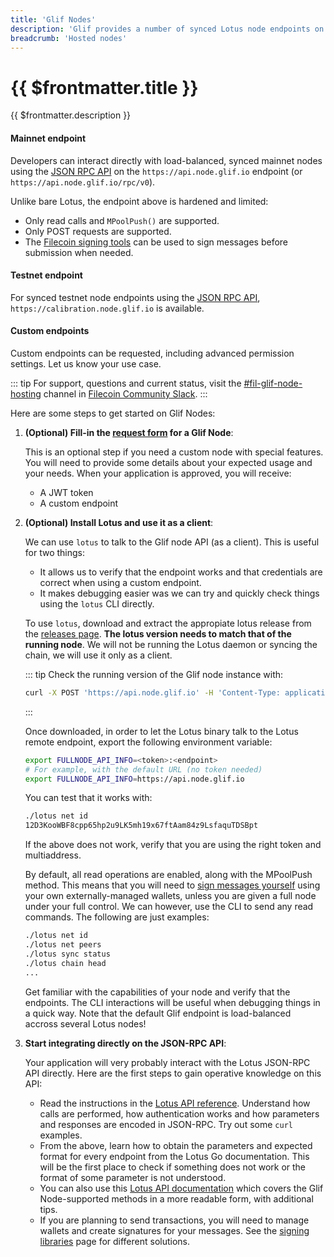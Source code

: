```yaml
---
title: 'Glif Nodes'
description: 'Glif provides a number of synced Lotus node endpoints on the Filecoin testnets and mainnet.'
breadcrumb: 'Hosted nodes'
---
```


# {{ $frontmatter.title }}

{{ $frontmatter.description }}

#### Mainnet endpoint
Developers can interact directly with load-balanced, synced mainnet nodes using the [JSON RPC API](../reference/lotus-api.md) on the `https://api.node.glif.io` endpoint (or `https://api.node.glif.io/rpc/v0`).

Unlike bare Lotus, the endpoint above is hardened and limited:

- Only read calls and `MPoolPush()` are supported.
- Only POST requests are supported.
- The [Filecoin signing tools](signing-libraries.md) can be used to sign messages before submission when needed.

#### Testnet endpoint
For synced testnet node endpoints using the [JSON RPC API](../reference/lotus-api.md), `https://calibration.node.glif.io` is available.

#### Custom endpoints

Custom endpoints can be requested, including advanced permission settings. Let us know your use case.

::: tip
For support, questions and current status, visit the [#fil-glif-node-hosting](https://filecoinproject.slack.com/archives/C017HM9BJ8Z) channel in [Filecoin Community Slack](https://filecoin.io/slack).
:::

Here are some steps to get started on Glif Nodes:

1. **(Optional) Fill-in the [request form](https://forms.gle/rfXx2yKbhgrwUv837) for a Glif Node**:

   This is an optional step if you need a custom node with special features. You will need to provide some details about your expected usage and your needs. When your application is approved, you will receive:

   - A JWT token
   - A custom endpoint

1. **(Optional) Install Lotus and use it as a client**:

   We can use `lotus` to talk to the Glif node API (as a client). This is useful for two things:

   - It allows us to verify that the endpoint works and that credentials are correct when using a custom endpoint.
   - It makes debugging easier was we can try and quickly check things using the `lotus` CLI directly.

   To use `lotus`, download and extract the appropiate lotus release from the [releases page](https://github.com/filecoin-project/lotus/releases/). **The lotus version needs to match that of the running node**. We will not be running the Lotus daemon or syncing the chain, we will use it only as a client.

   ::: tip
   Check the running version of the Glif node instance with:

   ```sh
   curl -X POST 'https://api.node.glif.io' -H 'Content-Type: application/json' --data '{"jsonrpc":"2.0","id":1,"method":"Filecoin.Version","params":[]}'
   ```

   :::

   Once downloaded, in order to let the Lotus binary talk to the Lotus remote endpoint, export the following environment variable:

   ```sh
   export FULLNODE_API_INFO=<token>:<endpoint>
   # For example, with the default URL (no token needed)
   export FULLNODE_API_INFO=https://api.node.glif.io
   ```

   You can test that it works with:

   ```sh
   ./lotus net id
   12D3KooWBF8cpp65hp2u9LK5mh19x67ftAam84z9LsfaquTDSBpt
   ```

   If the above does not work, verify that you are using the right token and multiaddress.

   By default, all read operations are enabled, along with the MPoolPush method. This means that you will need to [sign messages yourself](signing-libraries.md) using your own externally-managed wallets, unless you are given a full node under your full control. We can however, use the CLI to send any read commands. The following are just examples:

   ```sh
   ./lotus net id
   ./lotus net peers
   ./lotus sync status
   ./lotus chain head
   ...
   ```

   Get familiar with the capabilities of your node and verify that the endpoints. The CLI interactions will be useful when debugging things in a quick way. Note that the default Glif endpoint is load-balanced accross several Lotus nodes!

1. **Start integrating directly on the JSON-RPC API**:

   Your application will very probably interact with the Lotus JSON-RPC API directly. Here are the first steps to gain operative knowledge on this API:

   - Read the instructions in the [Lotus API reference](../reference/lotus-api.md). Understand how calls are performed, how authentication works and how parameters and responses are encoded in JSON-RPC. Try out some `curl` examples.
   - From the above, learn how to obtain the parameters and expected format for every endpoint from the Lotus Go documentation. This will be the first place to check if something does not work or the format of some parameter is not understood.
   - You can also use this [Lotus API documentation](https://documenter.getpostman.com/view/4872192/SWLh5mUd?version=latest) which covers the Glif Node-supported methods in a more readable form, with additional tips.
   - If you are planning to send transactions, you will need to manage wallets and create signatures for your messages. See the [signing libraries](signing-libraries.md) page for different solutions.

